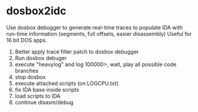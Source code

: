 # dosbox2idc

Use dosbox debugger to generate real-time traces to populate IDA with run-time information (segments, full offsets, easier disassembly)
Useful for 16 bit DOS apps.

1. Better apply trace filter patch to dosbox debugger
2. Run dosbox debuger
3. execute "heavylog" and log 100000>, wait, play all possible code branches
4. stop dosbox
5. execute attached scripts (on LOGCPU.txt)
6. fix IDA base inside scripts
7. load scripts to IDA
8. continue disasm/debug
